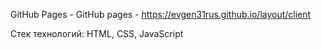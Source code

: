 GitHub Pages - GitHub pages - https://evgen31rus.github.io/layout/client

Стек технологий: HTML, CSS, JavaScript
